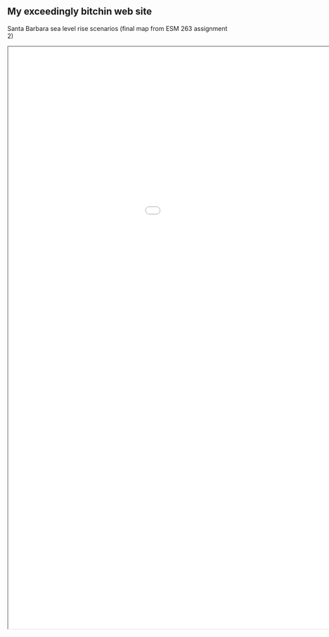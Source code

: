 ## My exceedingly bitchin web site

Santa Barbara sea level rise scenarios (final map from ESM 263 assignment 2)

<iframe marginheight=0 marginwidth=0 scrolling=no height=1326 width=1224 src="qgis2web/index.html"></iframe>


